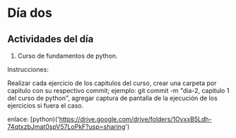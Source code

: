 # Día dos
## Actividades del día

1. Curso de fundamentos de python.

Instrucciones:
  
  Realizar cada ejercicio de los capitulos del curso, crear una carpeta por capitulo con su respectivo commit; ejemplo: git commit -m "dia-2, capitulo 1 del curso de python",
  agregar captura de pantalla de la ejecución de los  ejercicios si fuera el caso.

enlace: [python)('https://drive.google.com/drive/folders/1OvxxB5Ldh-74qtxzbJmat0spV57LoPkF?usp=sharing')

  
    

